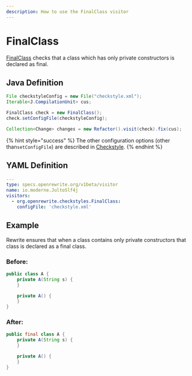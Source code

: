 ```yaml
---
description: How to use the FinalClass visitor
---
```


# FinalClass

[FinalClass](https://checkstyle.sourceforge.io/config_design.html#FinalClass) checks that a class which has only private constructors is declared as final.

## Java Definition

```java
File checkstyleConfig = new File("checkstyle.xml");
Iterable<J.CompilationUnit> cus;

FinalClass check = new FinalClass();
check.setConfigFile(checkstyleConfig);

Collection<Change> changes = new Refactor().visit(check).fix(cus);
```

{% hint style="success" %}
The other configuration options \(other than`setConfigFile`\) are described in [Checkstyle](./#configuration-options).
{% endhint %}

## YAML Definition

```yaml
---
type: specs.openrewrite.org/v1beta/visitor
name: io.moderne.JultoSlf4j
visitors:
  - org.openrewrite.checkstyles.FinalClass:
    configFile: 'checkstyle.xml'
```

## Example

Rewrite ensures that when a class contains only private constructors that class is declared as a final class.

### Before:

```java
public class A {
    private A(String s) {
    }

    private A() {
    }
}
```

### After:

```java
public final class A {
    private A(String s) {
    }

    private A() {
    }
}
```

